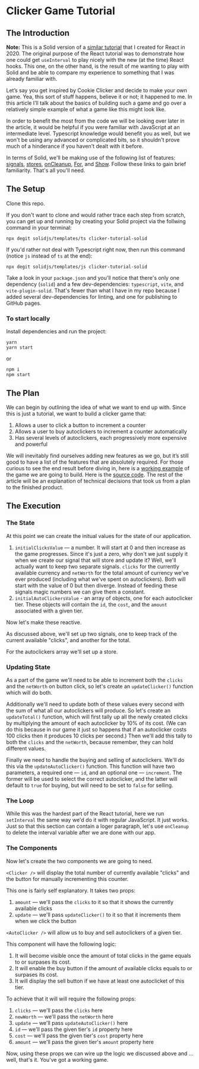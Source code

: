 # Clicker Game Tutorial
## The Introduction
**Note:** This is a Solid version of a [similar tutorial](https://github.com/Alaricus/clicker-tutorial-react) that I created for React in 2020. The original purpose of the React tutorial was to demonstrate how one could get `useInterval` to play nicely with the new (at the time) React hooks. This one, on the other hand, is the result of me wanting to play with Solid and be able to compare my experience to something that I was already familiar with.

Let’s say you get inspired by Cookie Clicker and decide to make your own game. Yea, this sort of stuff happens, believe it or not; it happened to me. In this article I’ll talk about the basics of building such a game and go over a relatively simple example of what a game like this might look like.

In order to benefit the most from the code we will be looking over later in the article, it would be helpful if you were familiar with JavaScript at an intermediate level. Typescript knowledge would benefit you as well, but we won't be using any advanced or complicated bits, so it shouldn't prove much of a hinderance if you haven't dealt with it before.

In terms of Solid, we'll be making use of the following list of features: [signals](https://www.solidjs.com/tutorial/introduction_signals), [stores](https://www.solidjs.com/tutorial/stores_createstore), [onCleanup](https://www.solidjs.com/tutorial/lifecycles_oncleanup), [For](https://www.solidjs.com/tutorial/flow_for), and [Show](https://www.solidjs.com/tutorial/flow_show). Follow these links to gain brief familiarity. That's all you'll need.

## The Setup
Clone this repo.

If you don't want to clone and would rather trace each step from scratch, you can get up and running by creating your Solid project via the follwing command in your terminal:

```
npx degit solidjs/templates/ts clicker-tutorial-solid
```

If you'd rather not deal with Typescript right now, then run this command (notice `js` instead of `ts` at the end):

```
npx degit solidjs/templates/js clicker-tutorial-solid
```

Take a look in your `package.json` and you'll notice that there's only one dependency (`solid`) and a few dev-dependencies: `typescript`, `vite`, and `vite-plugin-solid`. That's fewer than what I have in my repo because I added several dev-dependencies for linting, and one for publishing to GitHub pages.

### To start locally
Install dependencies and run the project:

```
yarn
yarn start
```

or

```
npm i
npm start
```

## The Plan
We can begin by outlining the idea of what we want to end up with. Since this is just a tutorial, we want to build a clicker game that:

1. Allows a user to click a button to increment a counter
2. Allows a user to buy autoclickers to increment a counter automatically
3. Has several levels of autoclickers, each progressively more expensive and powerful

We will inevitably find ourselves adding new features as we go, but it’s still good to have a list of the features that are absolutely required. For those curious to see the end result before diving in, here is a [working example](https://alaricus.github.io/clicker-tutorial-solid/) of the game we are going to build. Here is the [source code](https://github.com/Alaricus/clicker-tutorial-solid). The rest of the article will be an explanation of technical decisions that took us from a plan to the finished product.

## The Execution
### The State
At this point we can create the initual values for the state of our application.

1. `initialClicksValue` — a number. It will start at 0 and then increase as the game progresses. Since it's just a zero, why don't we just supply it when we create our signal that will store and update it? Well, we'll actually want to keep two separate signals. `clicks` for the currently available currency and `netWorth` for the total amount of currency we've ever produced (including what we've spent on autoclickers). Both will start with the value of 0 but then diverge. Instead of feeding these signals magic numbers we can give them a constant.
2. `initialAutoClickersValue` - an array of objects, one for each autoclicker tier. These objects will contain the `id`, the `cost`, and the `amount` associated with a given tier.

Now let's make these reactive.

As discussed above, we'll set up two signals, one to keep track of the current available "clicks", and another for the total.

For the autoclickers array we'll set up a store.

### Updating State
As a part of the game we'll need to be able to increment both the `clicks` and the `netWorth` on button click, so let's create an `updateClicker()` function which will do both.

Additionally we'll need to update both of these values every second with the sum of what all our autoclickers will produce. So let's create an `updateTotal()` function, which will first tally up all the newly created clicks by multiplying the amount of each autoclicker by 10% of its cost. (We can do this because in our game it just so happens that if an autoclicker costs 100 clicks then it produces 10 clicks per second.) Then we'll add this tally to both the `clicks` and the `netWorth`, because remember, they can hold different values.

Finally we need to handle the buying and selling of autoclickers. We'll do this via the `updateAutoClicker()` function. This function will have two parameters, a required one — `id`, and an optional one — `increment`. The former will be used to select the correct autoclicker, and the latter will default to `true` for buying, but will need to be set to `false` for selling.

### The Loop
While this was the hardest part of the React tutorial, here we run `setInterval` the same way we'd do it with regular JavaScript. It just works. Just so that this section can contain a loger paragraph, let's use `onCleanup` to delete the interval variable after we are done with our app.

### The Components
Now let's create the two components we are going to need.

`<Clicker />` will display the total number of currently available "clicks" and the button for manually incrementing this counter.

This one is fairly self explanatory. It takes two props:
  1. `amount` — we'll pass the `clicks` to it so that it shows the currently available clicks
  2. `update` — we'll pass `updateClicker()` to it so that it increments them when we click the button

`<AutoClicker />` will allow us to buy and sell autoclickers of a given tier.

This component will have the following logic:
  1. It will become visible once the amount of total clicks in the game equals to or surpases its cost.
  2. It will enable the buy button if the amount of available clicks equals to or surpases its cost.
  3. It will display the sell button if we have at least one autoclicket of this tier.

To achieve that it will will require the following props:
  1. `clicks` — we'll pass the `clicks` here
  2. `newWorth` — we'll pass the `netWorth` here
  3. `update` — we'll pass `updateAutoClicker()` here
  4. `id` — we'll pass the given tier's `id` property here
  5. `cost` — we'll pass the given tier's `cost` property here
  6. `amount` — we'll pass the given tier's `amount` property here

Now, using these props we can wire up the logic we discussed above and ... well, that's it. You've got a working game.


